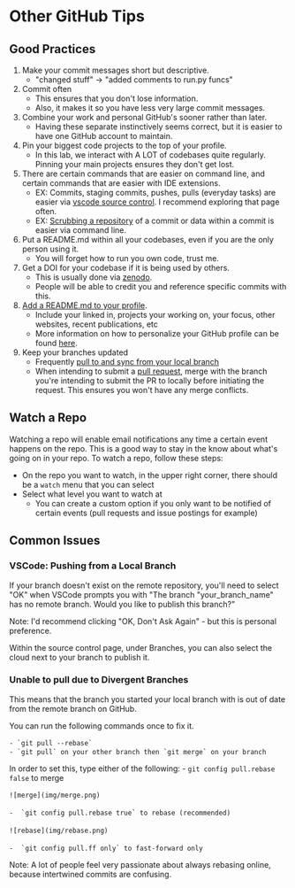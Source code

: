 # Other GitHub Tips

## Good Practices

1. Make your commit messages short but descriptive.
    - "changed stuff" -> "added comments to run.py funcs"
2. Commit often
    - This ensures that you don't lose information.
    - Also, it makes it so you have less very large commit messages.
2. Combine your work and personal GitHub's sooner rather than later.
    - Having these separate instinctively seems correct, but it is easier to have one GitHub account to maintain.
3. Pin your biggest code projects to the top of your profile.
    - In this lab, we interact with A LOT of codebases quite regularly. Pinning your main projects ensures they don't get lost.
4. There are certain commands that are easier on command line, and certain commands that are easier with IDE extensions.
    - EX: Commits, staging commits, pushes, pulls (everyday tasks) are easier via [vscode source control](vscode.md). I recommend exploring that page often.
    - EX: [Scrubbing a repository](github-scrub.md) of a commit or data within a commit is easier via command line.
5. Put a README.md within all your codebases, even if you are the only person using it.
    - You will forget how to run you own code, trust me.
6. Get a DOI for your codebase if it is being used by others.
    - This is usually done via [zenodo](zenodo.md).
    - People will be able to credit you and reference specific commits with this.
7. [Add a README.md to your profile](https://docs.github.com/en/account-and-profile/setting-up-and-managing-your-github-profile/customizing-your-profile/managing-your-profile-readme).
    - Include your linked in, projects your working on, your focus, other websites, recent publications, etc
    - More information on how to personalize your GitHub profile can be found [here](https://docs.github.com/en/account-and-profile/setting-up-and-managing-your-github-profile/customizing-your-profile/personalizing-your-profile).
8. Keep your branches updated
    - Frequently [pull to and sync from your local branch](https://docs.github.com/en/desktop/working-with-your-remote-repository-on-github-or-github-enterprise/syncing-your-branch-in-github-desktop)
    - When intending to submit a [pull request](https://docs.github.com/en/pull-requests/collaborating-with-pull-requests/proposing-changes-to-your-work-with-pull-requests/about-pull-requests), merge with the branch you're intending to submit the PR to locally before initiating the request. This ensures you won't have any merge conflicts.


## Watch a Repo 

Watching a repo will enable email notifications any time a certain event happens on the repo. This is a good way to stay in the know about what's going on in your repo. To watch a repo, follow these steps:

- On the repo you want to watch, in the upper right corner, there should be a `watch` menu that you can select
- Select what level you want to watch at
    * You can create a custom option if you only want to be notified of certain events (pull requests and issue postings for example)

## Common Issues

### VSCode: Pushing from a Local Branch 

If your branch doesn't exist on the remote repository, you'll need to select "OK" when VSCode prompts you with "The branch "your_branch_name" has no remote branch. Would you like to publish this branch?" 

Note: I'd recommend clicking "OK, Don't Ask Again" - but this is personal preference.

Within the source control page, under Branches, you can also select the cloud next to your branch to publish it.

### Unable to pull due to Divergent Branches

This means that the branch you started your local branch with is out of date from the remote branch on GitHub.

You can run the following commands once to fix it.

    - `git pull --rebase`
    - `git pull` on your other branch then `git merge` on your branch


In order to set this, type either of the following:
    -  `git config pull.rebase false` to merge 

    ![merge](img/merge.png)

    -  `git config pull.rebase true` to rebase (recommended)

    ![rebase](img/rebase.png)

    -  `git config pull.ff only` to fast-forward only

Note: A lot of people feel very passionate about always rebasing online, because intertwined commits are confusing.

